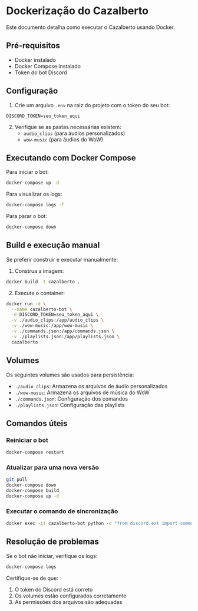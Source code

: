 # Dockerização do Cazalberto

Este documento detalha como executar o Cazalberto usando Docker.

## Pré-requisitos

- Docker instalado
- Docker Compose instalado
- Token do bot Discord

## Configuração

1. Crie um arquivo `.env` na raiz do projeto com o token do seu bot:

```
DISCORD_TOKEN=seu_token_aqui
```

2. Verifique se as pastas necessárias existem:
   - `audio_clips` (para áudios personalizados)
   - `wow-music` (para áudios do WoW)

## Executando com Docker Compose

Para iniciar o bot:

```bash
docker-compose up -d
```

Para visualizar os logs:

```bash
docker-compose logs -f
```

Para parar o bot:

```bash
docker-compose down
```

## Build e execução manual

Se preferir construir e executar manualmente:

1. Construa a imagem:

```bash
docker build -t cazalberto .
```

2. Execute o container:

```bash
docker run -d \
  --name cazalberto-bot \
  -e DISCORD_TOKEN=seu_token_aqui \
  -v ./audio_clips:/app/audio_clips \
  -v ./wow-music:/app/wow-music \
  -v ./commands.json:/app/commands.json \
  -v ./playlists.json:/app/playlists.json \
  cazalberto
```

## Volumes

Os seguintes volumes são usados para persistência:

- `./audio_clips`: Armazena os arquivos de áudio personalizados
- `./wow-music`: Armazena os arquivos de música do WoW
- `./commands.json`: Configuração dos comandos
- `./playlists.json`: Configuração das playlists

## Comandos úteis

### Reiniciar o bot

```bash
docker-compose restart
```

### Atualizar para uma nova versão

```bash
git pull
docker-compose down
docker-compose build
docker-compose up -d
```

### Executar o comando de sincronização

```bash
docker exec -it cazalberto-bot python -c "from discord.ext import commands; bot = commands.Bot(command_prefix='!'); bot.tree.sync()"
```

## Resolução de problemas

Se o bot não iniciar, verifique os logs:

```bash
docker-compose logs
```

Certifique-se de que:

1. O token do Discord está correto
2. Os volumes estão configurados corretamente
3. As permissões dos arquivos são adequadas

